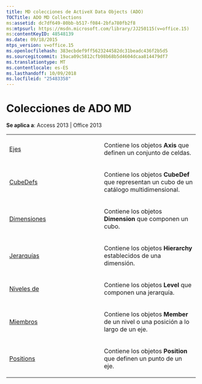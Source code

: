 ```yaml
---
title: MD colecciones de ActiveX Data Objects (ADO)
TOCTitle: ADO MD Collections
ms:assetid: dc7df649-80bb-b517-f084-2bfa780fb2f8
ms:mtpsurl: https://msdn.microsoft.com/library/JJ250115(v=office.15)
ms:contentKeyID: 48548139
ms.date: 09/18/2015
mtps_version: v=office.15
ms.openlocfilehash: 383ecbdef9ff5623244582dc31beadc436f2b5d5
ms.sourcegitcommit: 19aca09c5812cfb98b68b5d4604dcaa814479df7
ms.translationtype: MT
ms.contentlocale: es-ES
ms.lasthandoff: 10/09/2018
ms.locfileid: "25483358"
---
```

# <a name="ado-md-collections"></a>Colecciones de ADO MD


**Se aplica a**: Access 2013 | Office 2013

<table>
<colgroup>
<col style="width: 50%" />
<col style="width: 50%" />
</colgroup>
<tbody>
<tr class="odd">
<td><p><a href="axes-collection-ado-md.md">Ejes</a></p></td>
<td><p>Contiene los objetos <strong>Axis</strong> que definen un conjunto de celdas.</p></td>
</tr>
<tr class="even">
<td><p><a href="cubedef-object-ado-md.md">CubeDefs</a></p></td>
<td><p>Contiene los objetos <strong>CubeDef</strong> que representan un cubo de un catálogo multidimensional.</p></td>
</tr>
<tr class="odd">
<td><p><a href="dimension-object-ado-md.md">Dimensiones</a></p></td>
<td><p>Contiene los objetos <strong>Dimension</strong> que componen un cubo.</p></td>
</tr>
<tr class="even">
<td><p><a href="hierarchy-object-ado-md.md">Jerarquías</a></p></td>
<td><p>Contiene los objetos <strong>Hierarchy</strong> establecidos de una dimensión.</p></td>
</tr>
<tr class="odd">
<td><p><a href="level-object-ado-md.md">Niveles de</a></p></td>
<td><p>Contiene los objetos <strong>Level</strong> que componen una jerarquía.</p></td>
</tr>
<tr class="even">
<td><p><a href="members-collection-ado-md.md">Miembros</a></p></td>
<td><p>Contiene los objetos <strong>Member</strong> de un nivel o una posición a lo largo de un eje.</p></td>
</tr>
<tr class="odd">
<td><p><a href="positions-collection-ado-md.md">Positions</a></p></td>
<td><p>Contiene los objetos <strong>Position</strong> que definen un punto de un eje.</p></td>
</tr>
</tbody>
</table>

